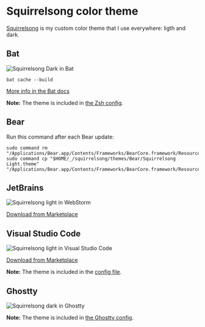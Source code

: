 # Squirrelsong color theme

[Squirrelsong](https://sapegin.me/squirrelsong/) is my custom color theme that I use everywhere: ligth and dark.

## Bat

![Squirrelsong Dark in Bat](https://github-production-user-asset-6210df.s3.amazonaws.com/70067/259703583-8322747d-45f8-427b-9721-20d0c9987e50.png)

```shell
bat cache --build
```

[More info in the Bat docs](https://github.com/sharkdp/bat#adding-new-themes)

**Note:** The theme is included in [the Zsh config](../zsh/env.zsh).

## Bear

Run this command after each Bear update:

```shell
sudo command rm "/Applications/Bear.app/Contents/Frameworks/BearCore.framework/Resources/Ayu.theme"
sudo command cp "$HOME/_/squirrelsong/themes/Bear/Squirrelsong Light.theme" "/Applications/Bear.app/Contents/Frameworks/BearCore.framework/Resources/Ayu.theme"
```

## JetBrains

![Squirrelsong light in WebStorm](https://github.com/sapegin/squirrelsong/raw/master/themes/JetBrains/squirrelsong-light/screenshot.png)

[Download from Marketplace](https://plugins.jetbrains.com/plugin/22568-squirrelsong-light-theme)

## Visual Studio Code

![Squirrelsong light in Visual Studio Code](https://raw.githubusercontent.com/sapegin/squirrelsong/master/themes/VSCode/SquirrelsongLight/screenshots/screenshot.jpg)

[Download from Marketplace](https://marketplace.visualstudio.com/items?itemName=sapegin.Theme-SquirrelsongLight)

**Note:** The theme is included in the [config file](../vscode/User/settings.json).

## Ghostty

![Squirrelsong dark in Ghostty](https://github.com/sapegin/squirrelsong/raw/master/themes/Ghostty/screenshot-dark.jpg)

**Note:** The theme is included in [the Ghostty config](../tilde/.config/ghostty/config).
